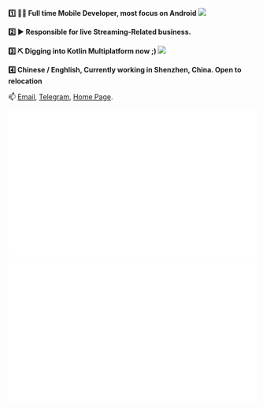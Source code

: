 **1️⃣ 🧑‍💻 Full time Mobile Developer, most focus on Android <img src='https://developer.android.com/static/images/brand/Android_Robot.png' width='35'>**

**2️⃣ ▶ Responsible for live Streaming-Related business.**

**3️⃣ ⛏️ Digging into Kotlin Multiplatform now ;) <img src='https://asset.brandfetch.io/id8oU9wOdk/idDUfloKAm.svg' width='70'>**

**4️⃣ Chinese / Enghlish, Currently working in Shenzhen, China. Open to relocation**

📫 [Email](mailto:hi@rosuh.me), [Telegram](http://t.me/rosuh), [Home Page](https://rosuh.me).


![](https://github.com/rosuh/github-stats/blob/master/generated/overview.svg)
![](https://github.com/rosuh/github-stats/blob/master/generated/languages.svg)

